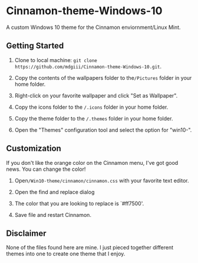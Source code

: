 # Cinnamon-theme-Windows-10

A custom Windows 10 theme for the Cinnamon enviornment/Linux Mint.

## Getting Started

1. Clone to local machine: `git clone https://github.com/mdgiii/Cinnamon-theme-Windows-10.git`.

2. Copy the contents of the wallpapers folder to the`/Pictures` folder in your home folder.

3. Right-click on your favorite wallpaper and click "Set as Wallpaper".

4. Copy the icons folder to the `/.icons` folder in your home folder.

5. Copy the theme folder to the `/.themes` folder in your home folder.

6. Open the "Themes" configuration tool and select the option for "win10-".

## Customization

If you don't like the orange color on the Cinnamon menu, I've got good news. You can change the color!

1. Open`/Win10-theme/cinnamon/cinnamon.css` with your favorite text editor.

2. Open the find and replace dialog

3. The color that you are looking to replace is `#ff7500'.

4. Save file and restart Cinnamon.

## Disclaimer

None of the files found here are mine. I just pieced together different themes into one to create one theme that I enjoy.
